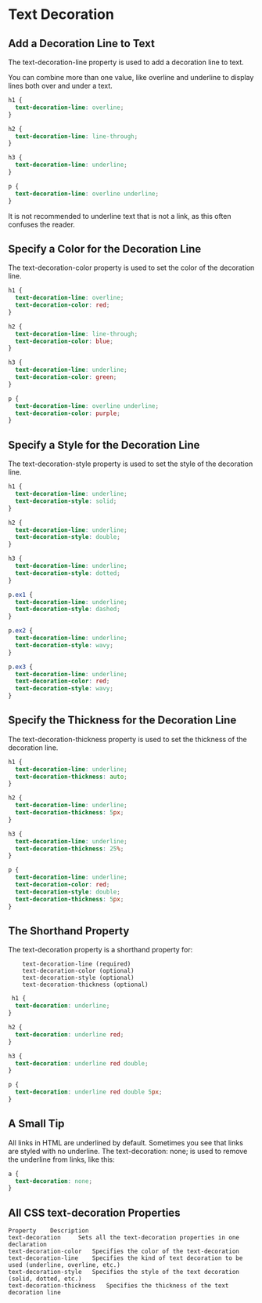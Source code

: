 # Text Decoration

## Add a Decoration Line to Text
The text-decoration-line property is used to add a decoration line to text.

You can combine more than one value, like overline and underline to display lines both over and under a text.

```css
h1 {
  text-decoration-line: overline;
}

h2 {
  text-decoration-line: line-through;
}

h3 {
  text-decoration-line: underline;
}

p {
  text-decoration-line: overline underline;
}
```

It is not recommended to underline text that is not a link, as this often confuses the reader.

## Specify a Color for the Decoration Line
The text-decoration-color property is used to set the color of the decoration line.

```css
h1 {
  text-decoration-line: overline;
  text-decoration-color: red;
}

h2 {
  text-decoration-line: line-through;
  text-decoration-color: blue;
}

h3 {
  text-decoration-line: underline;
  text-decoration-color: green;
}

p {
  text-decoration-line: overline underline;
  text-decoration-color: purple;
}
```

## Specify a Style for the Decoration Line
The text-decoration-style property is used to set the style of the decoration line.

```css
h1 {
  text-decoration-line: underline;
  text-decoration-style: solid;
}

h2 {
  text-decoration-line: underline;
  text-decoration-style: double;
}

h3 {
  text-decoration-line: underline;
  text-decoration-style: dotted;
}

p.ex1 {
  text-decoration-line: underline;
  text-decoration-style: dashed;
}

p.ex2 {
  text-decoration-line: underline;
  text-decoration-style: wavy;
}

p.ex3 {
  text-decoration-line: underline;
  text-decoration-color: red;
  text-decoration-style: wavy;
}
```

## Specify the Thickness for the Decoration Line
The text-decoration-thickness property is used to set the thickness of the decoration line.

```css
h1 {
  text-decoration-line: underline;
  text-decoration-thickness: auto;
}

h2 {
  text-decoration-line: underline;
  text-decoration-thickness: 5px;
}

h3 {
  text-decoration-line: underline;
  text-decoration-thickness: 25%;
}

p {
  text-decoration-line: underline;
  text-decoration-color: red;
  text-decoration-style: double;
  text-decoration-thickness: 5px;
}
```

## The Shorthand Property
The text-decoration property is a shorthand property for:
```
    text-decoration-line (required)
    text-decoration-color (optional)
    text-decoration-style (optional)
    text-decoration-thickness (optional)
```

```css
 h1 {
  text-decoration: underline;
}

h2 {
  text-decoration: underline red;
}

h3 {
  text-decoration: underline red double;
}

p {
  text-decoration: underline red double 5px;
}
```

## A Small Tip
All links in HTML are underlined by default. Sometimes you see that links are styled with no underline. The text-decoration: none; is used to remove the underline from links, like this:

```css
a {
  text-decoration: none;
}
```

## All CSS text-decoration Properties
```
Property 	Description
text-decoration 	Sets all the text-decoration properties in one declaration
text-decoration-color 	Specifies the color of the text-decoration
text-decoration-line 	Specifies the kind of text decoration to be used (underline, overline, etc.)
text-decoration-style 	Specifies the style of the text decoration (solid, dotted, etc.)
text-decoration-thickness 	Specifies the thickness of the text decoration line
```

